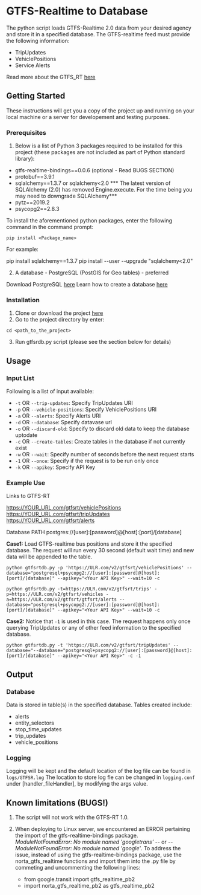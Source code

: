 # GTFS-Realtime to Database

The python script loads GTFS-Realtime 2.0 data from your desired agency and store it in a specified database. The GTFS-realtime feed must provide the following information:

* TripUpdates
* VehiclePositions
* Service Alerts

Read more about the GTFS_RT [here](https://developers.google.com/transit/gtfs-realtime)

## Getting Started

These instructions will get you a copy of the project up and running on your local machine or a server for developement and testing purposes.
 
### Prerequisites

1. Below is a list of Python 3 packages required to be installed for this project (these packages are not included as part of Python standard library):

* gtfs-realtime-bindings==0.0.6 (optional - Read BUGS SECTION)
* protobuf==3.9.1 
* sqlalchemy==1.3.7 or sqlalchemy<2.0
    *** The latest version of SQLAlchemy (2.0) has removed Engine.execute. For the time being you may need to downgrade SQLAlchemy***
* pytz==2019.2 
* psycopg2==2.8.3

To install the aforementioned python packages, enter the following command in the command prompt:

```
pip install <Package_name>
```
For example:

pip install sqlalchemy==1.3.7
pip install --user --upgrade "sqlalchemy<2.0"

2. A database - PostgreSQL (PostGIS for Geo tables) - preferred

Download PostgreSQL [here](#https://www.enterprisedb.com/downloads/postgres-postgresql-downloads)
Learn how to create a database [here](#https://www.geeksforgeeks.org/postgresql-create-database/)


### Installation
1. Clone or download the project [here](#https://github.com/NewOrleansRTA/GTFSRTDB)
2. Go to the project directory by enter:
```
cd <path_to_the_project>
```
3. Run gtfsrdb.py script (please see the section below for details)


## Usage

### Input List
Following is a list of input available:

* `-t` OR `--trip-updates`: Specify TripUpdates URI
* `-p` OR `--vehicle-positions`: Specify VehiclePositions URI
* `-a` OR `--alerts`: Specify Alerts URI
* `-d` OR `--database`: Specify datavase url
* `-o` OR `--discard-old`: Specify to discard old data to keep the database uptodate
* `-c` OR `--create-tables`: Create tables in the database if not currently exist
* `-w` OR `--wait`: Specify number of seconds before the next request starts
* `-1` OR `--once`: Specify if the request is to be run only once
* `-k` OR `--apikey`: Specify API Key



### Example Use

Links to GTFS-RT

https://YOUR_URL.com/gtfsrt/vehiclePositions
https://YOUR_URL.com/gtfsrt/tripUpdates
https://YOUR_URL.com/gtfsrt/alerts

Database PATH
postgres://[user]:[password]@[host]:[port]/[database]

**Case1:** Load GTFS-realtime bus positions and store it the specified database. The request will run every 30 second (default wait time) and new data will be appended to the table. 

```
python gtfsrtdb.py -p 'https://ULR.com/v2/gtfsrt/vehiclePositions' --database="postgresql+psycopg2://[user]:[password]@[host]:[port]/[database]" --apikey="<Your API Key>" --wait=10 -c

```

```
python gtfsrtdb.py -t=https://ULR.com/v2/gtfsrt/trips' -p=https://ULR.com/v2/gtfsrt/vehicles -a=https://ULR.com/v2/gtfsrt/gtfsrt/alerts --database="postgresql+psycopg2://[user]:[password]@[host]:[port]/[database]" --apikey="<Your API Key>" --wait=10 -c

```

**Case2:** Notice that `-1` is used in this case. The request happens only once querying TripUpdates or any of other feed information to the specified database.

```
python gtfsrtdb.py -t 'https://ULR.com/v2/gtfsrt/tripUpdates' --database="--database="postgresql+psycopg2://[user]:[password]@[host]:[port]/[database]" --apikey="<Your API Key>" -c -1
```

## Output
### Database
Data is stored in table(s) in the specified database. Tables created include:

* alerts
* entity_selectors
* stop_time_updates
* trip_updates
* vehicle_positions

### Logging
Logging will be kept and the default location of the log file can be found in `logs/GTFSR.log`
The location to store log fle can be changed in `logging.conf` under [handler_fileHandler], by modifying the args value.


## Known limitations (BUGS!)

1. The script will not work with the GTFS-RT 1.0.
2. When deploying to Linux server, we encountered an ERROR pertaining the import of the gtfs-realtime-bindings package. *ModuleNotFoundError: No module named 'googletrans'* -- or -- *ModuleNotFoundError: No module named 'google'*. To address the issue, instead of using the  gtfs-realtime-bindings package, use the norta_gtfs_realtime functions and import them into the .py file by commeting and uncommenting the following lines:

    * from google.transit import gtfs_realtime_pb2
    * import norta_gtfs_realtime_pb2 as gtfs_realtime_pb2




